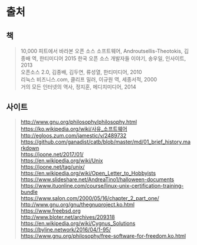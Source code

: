# 출처

## 책

> 10,000 피트에서 바라본 오픈 소스 소프트웨어, Androutsellis-Theotokis, 김종배 역, 한티미디어 2015
> 한국 오픈 소스 개발자들 이야기, 송우일, 인사이트, 2013  
> 오픈소스 2.0, 김종배, 김두연, 류성열, 한티미디어, 2010  
> 리눅스 비즈니스.com, 클리프 밀러, 이규원 역, 세종서적, 2000  
> 거의 모든 인터넷의 역사, 정지훈, 메디치미디어, 2014  

## 사이트

> http://www.gnu.org/philosophy/philosophy.html    
> https://ko.wikipedia.org/wiki/사유_소프트웨어  
> http://egloos.zum.com/jamestic/v/2489732  
> https://github.com/ganadist/catb/blob/master/md/01_brief_history.markdown  
> https://joone.net/2017/01/  
> https://en.wikipedia.org/wiki/Unix  
> https://joone.net/tag/unix/  
> https://en.wikipedia.org/wiki/Open_Letter_to_Hobbyists  
> https://www.slideshare.net/AndreaTino1/halloween-documents  
> https://www.ituonline.com/course/linux-unix-certification-training-bundle  
> https://www.salon.com/2000/05/16/chapter_2_part_one/  
> http://www.gnu.org/gnu/thegnuproject.ko.html  
> https://www.freebsd.org  
> http://www.bloter.net/archives/209318  
> https://en.wikipedia.org/wiki/Cygnus_Solutions  
> https://byline.network/2016/04/1-95/  
> https://www.gnu.org/philosophy/free-software-for-freedom.ko.html  

<!-- #### 추가 출처
오픈 소스의 철학(GNU 공식 사이트): http://www.gnu.org/philosophy/philosophy.html    
   클로즈드 소스의 정의: https://ko.wikipedia.org/wiki/사유_소프트웨어    
   소프트웨어의 문서를 작성하는 이유: http://egloos.zum.com/jamestic/v/2489732

## 출처

-MS
리눅스비즈니스.com(클리프 밀러 저)

-해커문화
https://github.com/ganadist/catb/blob/master/md/01_brief_history.markdown

https://joone.net/2017/01/

-유닉스
https://en.wikipedia.org/wiki/Unix

https://joone.net/tag/unix/

-이미지
https://en.wikipedia.org/wiki/Open_Letter_to_Hobbyists
(빌 게이츠 편지)

https://www.slideshare.net/AndreaTino1/halloween-documents
 (할로윈 문서)

https://www.ituonline.com/course/linux-unix-certification-training-bundle
(유닉스 아이콘)


#### 추가 출처
- 미국 뉴스 및 의견 웹사이트 : "BSD Unix: Power to the people, from the code", Andrew Leonard, https://www.salon.com/2000/05/16/chapter_2_part_one/
- GNU 공식 웹사이트 : "GNU 프로젝트", Richard Stallman, http://www.gnu.org/gnu/thegnuproject.ko.html
- 거의 모든 인터넷의 역사, 정지훈

#### 이미지 출처
- FreeBSD 공식 웹사이트 : https://www.freebsd.org
http://www.bloter.net/archives/209318
https://en.wikipedia.org/wiki/Cygnus_Solutions
https://byline.network/2016/04/1-95/
https://www.gnu.org/philosophy/free-software-for-freedom.ko.html -->
